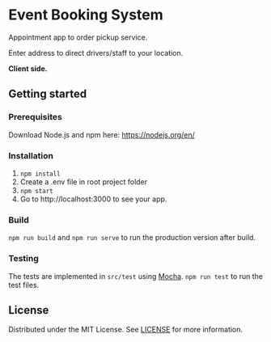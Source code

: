 # Event Booking System
Appointment app to order pickup service.

Enter address to direct drivers/staff to your location.


**Client side.**

## Getting started
### Prerequisites
Download Node.js and npm here: https://nodejs.org/en/
### Installation
1. `npm install`
2. Create a .env file in root project folder
3. `npm start` 
4. Go to http://localhost:3000 to see your app.

### Build
`npm run build` and `npm run serve` to run the production version after build.

### Testing
The tests are implemented in `src/test` using [Mocha](https://github.com/mochajs/mocha). `npm run test` to run the test files.

## License
Distributed under the MIT License. See [LICENSE](LICENSE) for more information.
